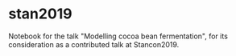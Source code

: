 # stan2019
Notebook for the talk "Modelling cocoa bean fermentation",
for its consideration as a contributed talk at Stancon2019.
